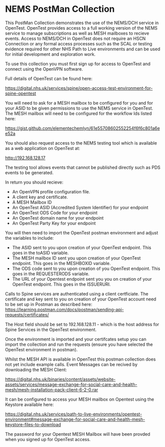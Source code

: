 # NEMS PostMan Collection
This PostMan Collection demonstrates the use of the NEMS/DCH service in OpenTest. OpenTest provides access to a full 
working version of the NEMS service to manage subscriptions as well as MESH mailboxes to recieve events. Access to NEMS/DCH in OpenTest does not require an HSCN Connection or any formal access processes such as the SCAL or testing evidence required for other NHS Path to Live environments and can be used for initial development and exploration work.

To use this collection you must first sign up for access to OpenTest and connect using the OpenVPN software.

Full details of OpenTest can be found here:

https://digital.nhs.uk/services/spine/open-access-test-environment-for-spine-opentest

You will need to ask for a MESH mailbox to be configured for you and for your ASID to be given permissions to use the NEMS service in OpenTest. The MESH mailbox will need to be configured for the workflow Ids listed here:

https://gist.github.com/elementechemlyn/61e55708602552254f6f6c801a6ee52a

You should also request access to the NEMS testing tool which is available as a web application on OpenTest at:

http://192.168.128.17

The testing tool allows events that cannot be published directly such as PDS events to be generated.

In return you should recieve:

* An OpenVPN profile configuration file.
* A client key and certificate.
* A MESH Mailbox ID
* An OpenTest ASID (Accredited System Identifier) for your endpoint
* An OpenTest ODS Code for your endpoint
* An OpenTest domain name for your endpoint
* An OpenTest Party Key for your endpoint

You will then need to import the OpenTest postman environment and adjust the variables to include:

* The ASID sent to you upon creation of your OpenTest endpoint. This goes in the toASID variable.
* The MESH mailbox ID sent you upon creation of your OpenTest endpoint. This goes in the MESHBOXID variable.
* The ODS code sent to you upon creation of you OpenTest endpoint. This goes in the REQUESTERODS variable.
* The URL of your Opentest endpoint sent you you on creation of your OpenTest endpoint. This goes in the ISSUERURI.

Calls to Spine services are authenticated using a client certficiate. The certificate and key sent to you on creation of your OpenTest account need to be set up in Postman as described here:
https://learning.postman.com/docs/postman/sending-api-requests/certificates/

The Host field should be set to 192.168.128.11  - which is the host address for Spine Services in the OpenTest environment.

Once the environment is imported and your certifcates setup you can import the collection and run the requests (ensure you have selected the OpenTest environment in postman).

Whilst the MESH API is available in OpenTest this postman collection does not yet include example calls. Event Messages can be recived by downloading the MESH Client:

https://digital.nhs.uk/binaries/content/assets/website-assets/services/message-exchange-for-social-care-and-health-mesh/mesh-installation-pack-client-6-2-0.rar

It can be configured to access your MESH mailbox on Opentest using the Keystore available here:

https://digital.nhs.uk/services/path-to-live-environments/opentest-environment#message-exchange-for-social-care-and-health-mesh-keystore-files-to-download

The password for your Opentest MESH Mailbox will have been provded when you signed up for OpenTest access.

